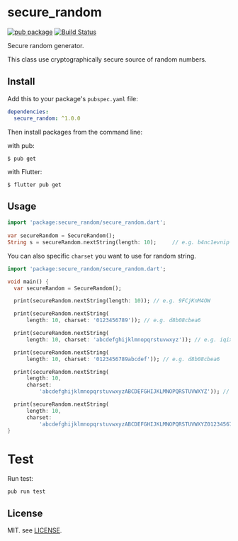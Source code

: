 # secure_random

[![pub package](https://img.shields.io/pub/v/secure_random.svg)](https://pub.dev/packages/secure_random)
[![Build Status](https://travis-ci.org/mingchen/secure_random.svg?branch=master)](https://travis-ci.org/mingchen/secure_random)

Secure random generator.

This class use cryptographically secure source of random numbers.

## Install

Add this to your package's `pubspec.yaml` file:


```yaml
dependencies:
  secure_random: ^1.0.0
```

Then install packages from the command line:

with pub:

    $ pub get

with Flutter:

    $ flutter pub get


## Usage

```dart
import 'package:secure_random/secure_random.dart';
    
var secureRandom = SecureRandom();
String s = secureRandom.nextString(length: 10);     // e.g. b4nc1evnip
```

You can also specific `charset` you want to use for random string.

```dart
import 'package:secure_random/secure_random.dart';

void main() {
  var secureRandom = SecureRandom();

  print(secureRandom.nextString(length: 10)); // e.g. 9FCjKnM4OW

  print(secureRandom.nextString(
      length: 10, charset: '0123456789')); // e.g. d8b08cbea6

  print(secureRandom.nextString(
      length: 10, charset: 'abcdefghijklmnopqrstuvwxyz')); // e.g. iqixgbjgfx

  print(secureRandom.nextString(
      length: 10, charset: '0123456789abcdef')); // e.g. d8b08cbea6

  print(secureRandom.nextString(
      length: 10,
      charset:
          'abcdefghijklmnopqrstuvwxyzABCDEFGHIJKLMNOPQRSTUVWXYZ')); // e.g. EUfpfiFEfv

  print(secureRandom.nextString(
      length: 10,
      charset:
          'abcdefghijklmnopqrstuvwxyzABCDEFGHIJKLMNOPQRSTUVWXYZ0123456789~!@#\$%^&*()_+`')); // e.g. sUkf1(xM3Z
}
```

# Test

Run test:

    pub run test

## License

MIT. see [LICENSE](LICENSE).

